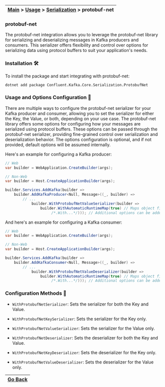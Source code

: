 | [Main](/README.md) > [Usage](/docs/Usage.md) > [Serialization](/docs/Serialization/Serialization.md) > protobuf-net |
|---------------------------------------------------------------------------------------------------------------------|

### protobuf-net

The protobuf-net integration allows you to leverage the protobuf-net library for serializing and deserializing messages in Kafka producers and consumers. This serializer offers flexibility and control over options for serializing data using protocol buffers to suit your application's needs.

### Installation :hammer_and_wrench:

To install the package and start integrating with protobuf-net:
```bash
dotnet add package Confluent.Kafka.Core.Serialization.ProtobufNet
```

### Usage and Options Configuration :jigsaw:

There are multiple ways to configure the protobuf-net serializer for your Kafka producer and consumer, allowing you to set the serializer for either the Key, the Value, or both, depending on your use case. The protobuf-net library offers some options for configuring how your messages are serialized using protocol buffers. These options can be passed through the protobuf-net serializer, providing fine-grained control over serialization and deserialization behavior. The options configuration is optional, and if not provided, default options will be assumed internally.

Here's an example for configuring a Kafka producer:

```C#
// Web
var builder = WebApplication.CreateBuilder(args);

// Non-Web
var builder = Host.CreateApplicationBuilder(args);

builder.Services.AddKafka(builder =>
    builder.AddKafkaProducer<Null, Message>((_, builder) =>
        // ...
            builder.WithProtobufNetValueSerializer(builder => 
                builder.WithAutomaticRuntimeMap(true) // Maps object fields and properties automatically
                     /*.With...*/))); // Additional options can be added here
```

And here's an example for configuring a Kafka consumer:

```C#
// Web
var builder = WebApplication.CreateBuilder(args);

// Non-Web
var builder = Host.CreateApplicationBuilder(args);

builder.Services.AddKafka(builder =>
    builder.AddKafkaConsumer<Null, Message>((_, builder) =>
        // ...
            builder.WithProtobufNetValueDeserializer(builder => 
                builder.WithAutomaticRuntimeMap(true) // Maps object fields and properties automatically
                     /*.With...*/))); // Additional options can be added here
```

### Configuration Methods :nut_and_bolt:

- `WithProtobufNetSerializer`: Sets the serializer for both the Key and Value.
- `WithProtobufNetKeySerializer`: Sets the serializer for the Key only.
- `WithProtobufNetValueSerializer`: Sets the serializer for the Value only.

- `WithProtobufNetDeserializer`: Sets the deserializer for both the Key and Value.
- `WithProtobufNetKeyDeserializer`: Sets the deserializer for the Key only.
- `WithProtobufNetValueDeserializer`: Sets the deserializer for the Value only.

| [Go Back](/docs/Serialization/Serialization.md) |
|-------------------------------------------------| 